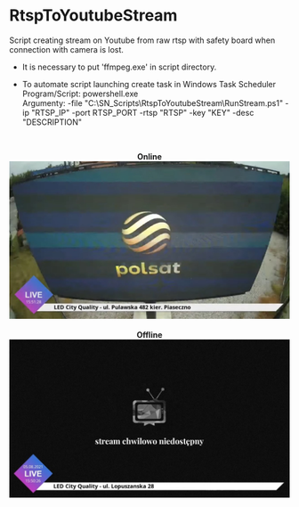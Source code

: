 # RtspToYoutubeStream
Script creating stream on Youtube from raw rtsp with safety board when connection with camera is lost.

* It is necessary to put 'ffmpeg.exe' in script directory.

* To automate script launching create task in Windows Task Scheduler</br>
Program/Script: powershell.exe</br>
Argumenty: -file "C:\SN_Scripts\RtspToYoutubeStream\RunStream.ps1" -ip "RTSP_IP" -port RTSP_PORT -rtsp "RTSP" -key "KEY" -desc "DESCRIPTION"</br>

</br>
<p align="center">
  <b>Online</b>
  <img src="https://github.com/KonkowIT/RtspToYoutubeStream/blob/main/img/online.jpg" width="600"></br></br>
  <b>Offline</b>
  <img src="https://github.com/KonkowIT/RtspToYoutubeStream/blob/main/img/offline.jpg" width="600"></br>
</p>
